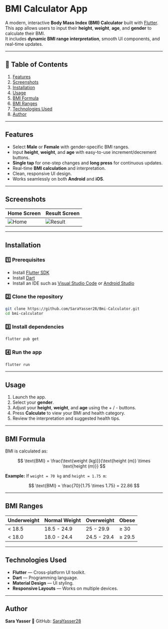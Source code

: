# BMI Calculator App

A modern, interactive **Body Mass Index (BMI) Calculator** built with [Flutter](https://flutter.dev/).  
This app allows users to input their **height**, **weight**, **age**, and **gender** to calculate their BMI.  
It includes **dynamic BMI range interpretation**, smooth UI components, and real-time updates.

---

## 📑 Table of Contents
1. [Features](#-features)
2. [Screenshots](#-screenshots)
3. [Installation](#-installation)
4. [Usage](#-usage)
5. [BMI Formula](#bmi-formula)
6. [BMI Ranges](#bmi-ranges)
7. [Technologies Used](#-technologies-used)
8. [Author](#-author)

---

## Features
- Select **Male** or **Female** with gender-specific BMI ranges.
- Input **height**, **weight**, and **age** with easy-to-use increment/decrement buttons.
- **Single tap** for one-step changes and **long press** for continuous updates.
- Real-time **BMI calculation** and interpretation.
- Clean, responsive UI design.
- Works seamlessly on both **Android** and **iOS**.

---

## Screenshots

| Home Screen | Result Screen |
|-------------|---------------|
|![Home](https://1drv.ms/i/c/c5b381e6f3108507/EeHCP6-6x5VPgEjdcbF3A0EBylztd4co0upCOeVwLcVowg?e=0jVtjC) | ![Result](https://1drv.ms/i/c/c5b381e6f3108507/EcJkS9j_ctFLn1u7kzbT6cgBCzRROLNFs2N-DgHj99qdtg?e=j1eEvr) |

---

## Installation

### 1️⃣ Prerequisites
- Install [Flutter SDK](https://docs.flutter.dev/get-started/install)
- Install [Dart](https://dart.dev/get-dart)
- Install an IDE such as [Visual Studio Code](https://code.visualstudio.com/) or [Android Studio](https://developer.android.com/studio)

### 2️⃣ Clone the repository
```bash
git clone https://github.com/SaraYasser28/Bmi-Calculator.git
cd bmi-calculator
````

### 3️⃣ Install dependencies

```bash
flutter pub get
```

### 4️⃣ Run the app

```bash
flutter run
```

---

## Usage

1. Launch the app.
2. Select your **gender**.
3. Adjust your **height**, **weight**, and **age** using the + / - buttons.
4. Press **Calculate** to view your BMI and health category.
5. Review the interpretation and suggested health tips.

---

## BMI Formula

BMI is calculated as:

$$
\text{BMI} = \frac{\text{weight (kg)}}{\text{height (m)} \times \text{height (m)}}
$$

**Example:**
If `weight = 70 kg` and `height = 1.75 m`:

$$
\text{BMI} = \frac{70}{1.75 \times 1.75} = 22.86
$$

---

## BMI Ranges

| Underweight | Normal Weight | Overweight  | Obese  |
| ----------- | ------------- | ----------- | ------ |
| < 18.5      | 18.5 - 24.9   | 25 - 29.9   | ≥ 30   |
| < 18.0      | 18.0 - 24.4   | 24.5 - 29.4 | ≥ 29.5 |

---

## Technologies Used

* **Flutter** — Cross-platform UI toolkit.
* **Dart** — Programming language.
* **Material Design** — UI styling.
* **Responsive Layouts** — Works on multiple devices.

---

## Author

**Sara Yasser**
🔗 GitHub: [SaraYasser28](https://github.com/SaraYasser28)